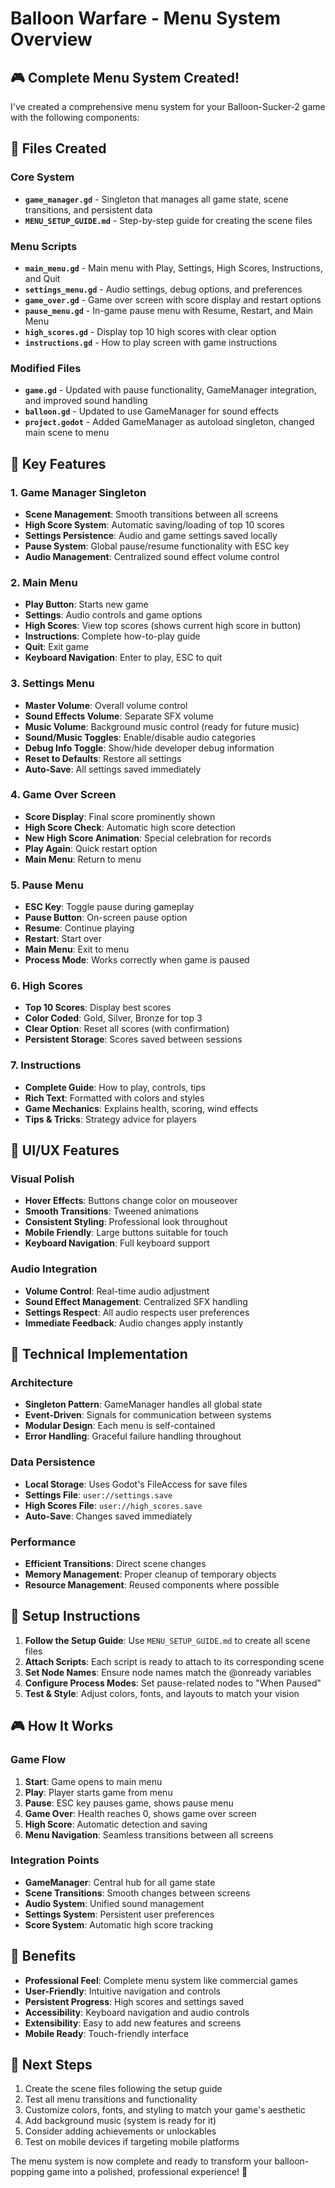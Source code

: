 # Balloon Warfare - Menu System Overview

## 🎮 Complete Menu System Created!

I've created a comprehensive menu system for your Balloon-Sucker-2 game with the following components:

## 📁 Files Created

### Core System
- **`game_manager.gd`** - Singleton that manages all game state, scene transitions, and persistent data
- **`MENU_SETUP_GUIDE.md`** - Step-by-step guide for creating the scene files

### Menu Scripts
- **`main_menu.gd`** - Main menu with Play, Settings, High Scores, Instructions, and Quit
- **`settings_menu.gd`** - Audio settings, debug options, and preferences
- **`game_over.gd`** - Game over screen with score display and restart options
- **`pause_menu.gd`** - In-game pause menu with Resume, Restart, and Main Menu
- **`high_scores.gd`** - Display top 10 high scores with clear option
- **`instructions.gd`** - How to play screen with game instructions

### Modified Files
- **`game.gd`** - Updated with pause functionality, GameManager integration, and improved sound handling
- **`balloon.gd`** - Updated to use GameManager for sound effects
- **`project.godot`** - Added GameManager as autoload singleton, changed main scene to menu

## 🎯 Key Features

### 1. Game Manager Singleton
- **Scene Management**: Smooth transitions between all screens
- **High Score System**: Automatic saving/loading of top 10 scores
- **Settings Persistence**: Audio and game settings saved locally
- **Pause System**: Global pause/resume functionality with ESC key
- **Audio Management**: Centralized sound effect volume control

### 2. Main Menu
- **Play Button**: Starts new game
- **Settings**: Audio controls and game options
- **High Scores**: View top scores (shows current high score in button)
- **Instructions**: Complete how-to-play guide
- **Quit**: Exit game
- **Keyboard Navigation**: Enter to play, ESC to quit

### 3. Settings Menu
- **Master Volume**: Overall volume control
- **Sound Effects Volume**: Separate SFX volume
- **Music Volume**: Background music control (ready for future music)
- **Sound/Music Toggles**: Enable/disable audio categories
- **Debug Info Toggle**: Show/hide developer debug information
- **Reset to Defaults**: Restore all settings
- **Auto-Save**: All settings saved immediately

### 4. Game Over Screen
- **Score Display**: Final score prominently shown
- **High Score Check**: Automatic high score detection
- **New High Score Animation**: Special celebration for records
- **Play Again**: Quick restart option
- **Main Menu**: Return to menu

### 5. Pause Menu
- **ESC Key**: Toggle pause during gameplay
- **Pause Button**: On-screen pause option
- **Resume**: Continue playing
- **Restart**: Start over
- **Main Menu**: Exit to menu
- **Process Mode**: Works correctly when game is paused

### 6. High Scores
- **Top 10 Scores**: Display best scores
- **Color Coded**: Gold, Silver, Bronze for top 3
- **Clear Option**: Reset all scores (with confirmation)
- **Persistent Storage**: Scores saved between sessions

### 7. Instructions
- **Complete Guide**: How to play, controls, tips
- **Rich Text**: Formatted with colors and styles
- **Game Mechanics**: Explains health, scoring, wind effects
- **Tips & Tricks**: Strategy advice for players

## 🎨 UI/UX Features

### Visual Polish
- **Hover Effects**: Buttons change color on mouseover
- **Smooth Transitions**: Tweened animations
- **Consistent Styling**: Professional look throughout
- **Mobile Friendly**: Large buttons suitable for touch
- **Keyboard Navigation**: Full keyboard support

### Audio Integration
- **Volume Control**: Real-time audio adjustment
- **Sound Effect Management**: Centralized SFX handling
- **Settings Respect**: All audio respects user preferences
- **Immediate Feedback**: Audio changes apply instantly

## 🔧 Technical Implementation

### Architecture
- **Singleton Pattern**: GameManager handles all global state
- **Event-Driven**: Signals for communication between systems
- **Modular Design**: Each menu is self-contained
- **Error Handling**: Graceful failure handling throughout

### Data Persistence
- **Local Storage**: Uses Godot's FileAccess for save files
- **Settings File**: `user://settings.save`
- **High Scores File**: `user://high_scores.save`
- **Auto-Save**: Changes saved immediately

### Performance
- **Efficient Transitions**: Direct scene changes
- **Memory Management**: Proper cleanup of temporary objects
- **Resource Management**: Reused components where possible

## 🚀 Setup Instructions

1. **Follow the Setup Guide**: Use `MENU_SETUP_GUIDE.md` to create all scene files
2. **Attach Scripts**: Each script is ready to attach to its corresponding scene
3. **Set Node Names**: Ensure node names match the @onready variables
4. **Configure Process Modes**: Set pause-related nodes to "When Paused"
5. **Test & Style**: Adjust colors, fonts, and layouts to match your vision

## 🎮 How It Works

### Game Flow
1. **Start**: Game opens to main menu
2. **Play**: Player starts game from menu
3. **Pause**: ESC key pauses game, shows pause menu
4. **Game Over**: Health reaches 0, shows game over screen
5. **High Score**: Automatic detection and saving
6. **Menu Navigation**: Seamless transitions between all screens

### Integration Points
- **GameManager**: Central hub for all game state
- **Scene Transitions**: Smooth changes between screens
- **Audio System**: Unified sound management
- **Settings System**: Persistent user preferences
- **Score System**: Automatic high score tracking

## 🎯 Benefits

- **Professional Feel**: Complete menu system like commercial games
- **User-Friendly**: Intuitive navigation and controls
- **Persistent Progress**: High scores and settings saved
- **Accessibility**: Keyboard navigation and audio controls
- **Extensibility**: Easy to add new features and screens
- **Mobile Ready**: Touch-friendly interface

## 📝 Next Steps

1. Create the scene files following the setup guide
2. Test all menu transitions and functionality
3. Customize colors, fonts, and styling to match your game's aesthetic
4. Add background music (system is ready for it)
5. Consider adding achievements or unlockables
6. Test on mobile devices if targeting mobile platforms

The menu system is now complete and ready to transform your balloon-popping game into a polished, professional experience! 🎈 

